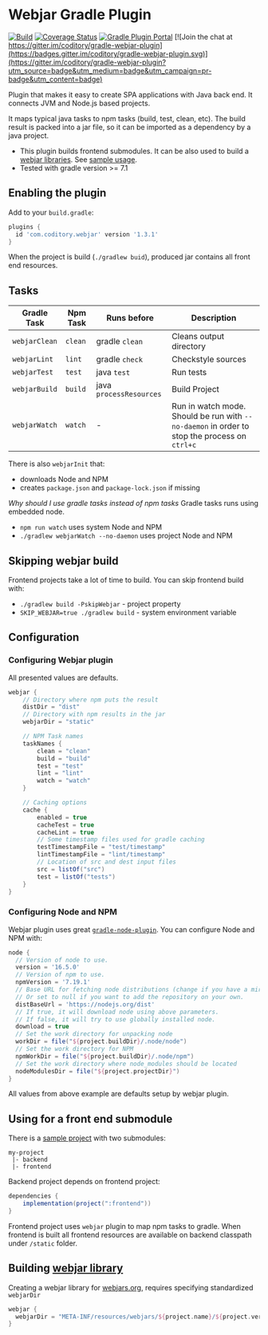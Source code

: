 # Webjar Gradle Plugin
[![Build](https://github.com/coditory/gradle-webjar-plugin/actions/workflows/build.yml/badge.svg)](https://github.com/coditory/gradle-webjar-plugin/actions/workflows/build.yml)
[![Coverage Status](https://coveralls.io/repos/github/coditory/gradle-webjar-plugin/badge.svg?branch=master)](https://coveralls.io/github/coditory/gradle-webjar-plugin?branch=master)
[![Gradle Plugin Portal](https://img.shields.io/badge/Plugin_Portal-v1.3.1-green.svg)](https://plugins.gradle.org/plugin/com.coditory.webjar)
[![Join the chat at https://gitter.im/coditory/gradle-webjar-plugin](https://badges.gitter.im/coditory/gradle-webjar-plugin.svg)](https://gitter.im/coditory/gradle-webjar-plugin?utm_source=badge&utm_medium=badge&utm_campaign=pr-badge&utm_content=badge)

Plugin that makes it easy to create SPA applications with Java back end. It connects JVM and Node.js based projects.

It maps typical java tasks to npm tasks (build, test, clean, etc).
The build result is packed into a jar file, so it can be imported as a dependency by a java project.

- This plugin builds frontend submodules. It can be also used to build a [webjar libraries](#building-webjar-library).
  See [sample usage](https://github.com/coditory/gradle-webjar-plugin-sample).
- Tested with gradle version >= 7.1

## Enabling the plugin

Add to your `build.gradle`:

```gradle
plugins {
  id 'com.coditory.webjar' version '1.3.1'
}
```

When the project is build (`./gradlew buid`),
produced jar contains all front end resources.

## Tasks

| Gradle Task     | Npm Task | Runs before    | Description |
| ---             | ---      |---             | ---         |
| `webjarClean`   | `clean`  | gradle `clean` | Cleans output directory |
| `webjarLint`    | `lint`   | gradle `check` | Checkstyle sources      |
| `webjarTest`    | `test`   | java `test`    | Run tests               |
| `webjarBuild`   | `build`  | java `processResources` | Build Project  |
| `webjarWatch`   | `watch`  | -              | Run in watch mode. Should be run with `--no-daemon` in order to stop the process on `ctrl+c` |

There is also `webjarInit` that:
- downloads Node and NPM
- creates `package.json` and `package-lock.json` if missing

*Why should I use gradle tasks instead of npm tasks*
Gradle tasks runs using embedded node.
- `npm run watch` uses system Node and NPM
- `./gradlew webjarWatch --no-daemon` uses project Node and NPM

## Skipping webjar build
Frontend projects take a lot of time to build.
You can skip frontend build with:
- `./gradlew build -PskipWebjar` - project property
- `SKIP_WEBJAR=true ./gradlew build` - system environment variable

## Configuration

### Configuring Webjar plugin

All presented values are defaults.

```gradle
webjar {
    // Directory where npm puts the result
    distDir = "dist"
    // Directory with npm results in the jar
    webjarDir = "static"

    // NPM Task names
    taskNames {
        clean = "clean"
        build = "build"
        test = "test"
        lint = "lint"
        watch = "watch"
    }

    // Caching options
    cache {
        enabled = true
        cacheTest = true
        cacheLint = true
        // Some timestamp files used for gradle caching
        testTimestampFile = "test/timestamp"
        lintTimestampFile = "lint/timestamp"
        // Location of src and dest input files
        src = listOf("src")
        test = listOf("tests")
    }
}
```

### Configuring Node and NPM
Webjar plugin uses great [`gradle-node-plugin`](https://github.com/node-gradle/gradle-node-plugin).
You can configure Node and NPM with:

```gradle
node {
  // Version of node to use.
  version = '16.5.0'
  // Version of npm to use.
  npmVersion = '7.19.1'
  // Base URL for fetching node distributions (change if you have a mirror).
  // Or set to null if you want to add the repository on your own.
  distBaseUrl = 'https://nodejs.org/dist'
  // If true, it will download node using above parameters.
  // If false, it will try to use globally installed node.
  download = true
  // Set the work directory for unpacking node
  workDir = file("${project.buildDir}/.node/node")
  // Set the work directory for NPM
  npmWorkDir = file("${project.buildDir}/.node/npm")
  // Set the work directory where node_modules should be located
  nodeModulesDir = file("${project.projectDir}")
}
```
All values from above example are defaults setup by webjar plugin.

## Using for a front end submodule

There is a [sample project](https://github.com/coditory/gradle-webjar-plugin-sample) with two submodules:

```
my-project
 |- backend
 |- frontend
```

Backend project depends on frontend project:

```gradle
dependencies {
    implementation(project(":frontend"))
}
```

Frontend project uses `webjar` plugin to map npm tasks to gradle.
When frontend is built all frontend resources are available on backend classpath under `/static` folder.

## Building [webjar library](https://www.webjars.org/)

Creating a webjar library for [webjars.org](https://www.webjars.org/),
requires specifying standardized `webjarDir`

```gradle
webjar {
  webjarDir = "META-INF/resources/webjars/${project.name}/${project.version}"
}
```
